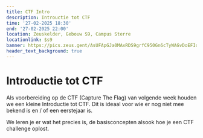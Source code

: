 ```yaml
---
title: CTF Intro
description: Introuctie tot CTF 
time: '27-02-2025 18:30'
end: '27-02-2025 22:00'
location: Zeuskelder, Gebouw S9, Campus Sterre
locationlink: $s9
banner: https://pics.zeus.gent/AsUFApGJa0MAxRDS9grfC950Gn6cTyWAGvDoEFIo.png
header_text_background: true
---
```


# Introductie tot CTF 

Als voorbereiding op de CTF (Capture The Flag) van volgende week houden we een kleine Introductie tot CTF. 
Dit is ideaal voor wie er nog niet mee bekend is en / of een eerstejaar is. 

We leren je er wat het precies is, de basisconcepten alsook hoe je een CTF challenge oplost.

